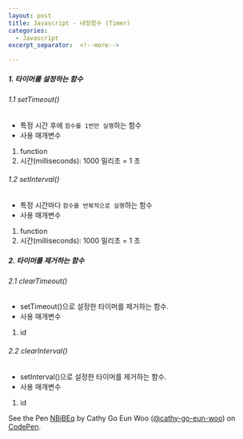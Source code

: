 ```yaml
---
layout: post
title: Javascript - 내장함수 (Timer)
categories:
  - Javascript
excerpt_separator:  <!--more-->

---
```


##### 1. 타이머를 설정하는 함수

###### 1.1 setTimeout()

- 특정 시간 후에 `함수를 1번만 실행`하는 함수
- 사용 매개변수

1.  function
2.  시간(milliseconds): 1000 밀리초 = 1 초

###### 1.2 setInterval()

- 특정 시간마다 `함수를 반복적으로 실행`하는 함수
- 사용 매개변수

1.  function
2.  시간(milliseconds): 1000 밀리초 = 1 초

##### 2. 타이머를 제거하는 함수

###### 2.1 clearTimeout()

- setTimeout()으로 설정한 타이머를 제거하는 함수.
- 사용 매개변수

1.  id

###### 2.2 clearInterval()

- setInterval()으로 설정한 타이머를 제거하는 함수.
- 사용 매개변수

1.  id

<p data-height="265" data-theme-id="0" data-slug-hash="NBjBEq" data-default-tab="js,result" data-user="cathy-go-eun-woo" data-pen-title="NBjBEq" class="codepen">See the Pen <a href="https://codepen.io/cathy-go-eun-woo/pen/NBjBEq/">NBjBEq</a> by Cathy Go Eun Woo (<a href="https://codepen.io/cathy-go-eun-woo">@cathy-go-eun-woo</a>) on <a href="https://codepen.io">CodePen</a>.</p>
<script src="https://static.codepen.io/assets/embed/ei.js"> </script>
